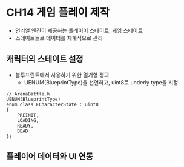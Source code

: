 # **CH14 게임 플레이 제작**

- 언리얼 엔진이 제공하는 플레이어 스테이트, 게임 스테이트
- 스테이트들로 데이터를 체계적으로 관리


## 캐릭터의 스테이트 설정

- 블루프린트에서 사용하기 위한 열거형 정의 
  - UENUM(BlueprintType)을 선언하고, uint8로 underly type을 지정

```
// ArenaBattle.h
UENUM(BlueprintType)
enum class ECharacterState : uint8
{
	PREINIT,
	LOADING,
	READY,
	DEAD
};
```


## 플레이어 데이터와 UI 연동


